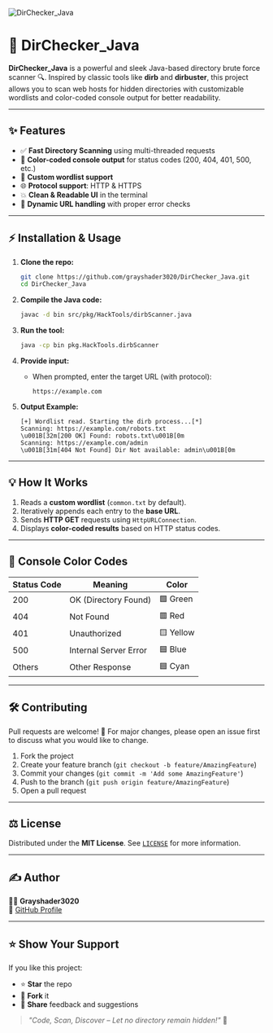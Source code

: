 ![DirChecker_Java](https://img.shields.io/badge/DirChecker_Java-%F0%9F%94%8D-blue?style=for-the-badge)

# 🚀 DirChecker_Java

**DirChecker_Java** is a powerful and sleek Java-based directory brute force scanner 🔍. Inspired by classic tools like **dirb** and **dirbuster**, this project allows you to scan web hosts for hidden directories with customizable wordlists and color-coded console output for better readability.

---

## ✨ Features

- ✅ **Fast Directory Scanning** using multi-threaded requests
- 🎨 **Color-coded console output** for status codes (200, 404, 401, 500, etc.)
- 📝 **Custom wordlist support**
- 🌐 **Protocol support**: HTTP & HTTPS
- 💥 **Clean & Readable UI** in the terminal
- 🔗 **Dynamic URL handling** with proper error checks

---

## ⚡ Installation & Usage

1. **Clone the repo:**
   ```bash
   git clone https://github.com/grayshader3020/DirChecker_Java.git
   cd DirChecker_Java
   ```

2. **Compile the Java code:**
   ```bash
   javac -d bin src/pkg/HackTools/dirbScanner.java
   ```

3. **Run the tool:**
   ```bash
   java -cp bin pkg.HackTools.dirbScanner
   ```

4. **Provide input:**
   - When prompted, enter the target URL (with protocol):
     ```
     https://example.com
     ```

5. **Output Example:**
   ```
   [+] Wordlist read. Starting the dirb process...[*]
   Scanning: https://example.com/robots.txt
   \u001B[32m[200 OK] Found: robots.txt\u001B[0m
   Scanning: https://example.com/admin
   \u001B[31m[404 Not Found] Dir Not available: admin\u001B[0m
   ```

---

## 💡 How It Works

1. Reads a **custom wordlist** (`common.txt` by default).
2. Iteratively appends each entry to the **base URL**.
3. Sends **HTTP GET** requests using `HttpURLConnection`.
4. Displays **color-coded results** based on HTTP status codes.

---

## 🎨 Console Color Codes

| Status Code | Meaning                  | Color  |
|-------------|--------------------------|---------|
| 200         | OK (Directory Found)      | 🟩 Green |
| 404         | Not Found                 | 🟥 Red   |
| 401         | Unauthorized              | 🟨 Yellow|
| 500         | Internal Server Error     | 🟦 Blue  |
| Others      | Other Response            | 🟦 Cyan  |

---

## 🛠️ Contributing

Pull requests are welcome! 🚀 For major changes, please open an issue first to discuss what you would like to change.

1. Fork the project
2. Create your feature branch (`git checkout -b feature/AmazingFeature`)
3. Commit your changes (`git commit -m 'Add some AmazingFeature'`)
4. Push to the branch (`git push origin feature/AmazingFeature`)
5. Open a pull request

---

## ⚖️ License

Distributed under the **MIT License**. See [`LICENSE`](LICENSE) for more information.

---

## ✍️ Author

👨‍💻 **Grayshader3020**  
🔗 [GitHub Profile](https://github.com/grayshader3020)

---

## ⭐ Show Your Support

If you like this project:

- ⭐ **Star** the repo
- 🍴 **Fork** it
- 📝 **Share** feedback and suggestions

> _"Code, Scan, Discover – Let no directory remain hidden!"_ 🚀

